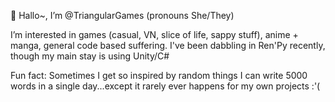 👋 Hallo~, I’m @TriangularGames (pronouns She/They)

I’m interested in games (casual, VN, slice of life, sappy stuff), anime + manga, general code based suffering.
I've been dabbling in Ren'Py recently, though my main stay is using Unity/C#


Fun fact: Sometimes I get so inspired by random things I can write 5000 words in a single day...except it rarely ever happens for my own projects :'(

<!---
TriangularGames/TriangularGames is a ✨ special ✨ repository because its `README.md` (this file) appears on your GitHub profile.
You can click the Preview link to take a look at your changes.
--->
